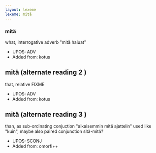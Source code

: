 ```yaml
---
layout: lexeme
lexeme: mitä
---
```


###  mitä

what, interrogative adverb "mitä haluat"
* UPOS:  ADV
* Added from:  kotus


## mitä (alternate reading 2 )

that, relative FIXME
* UPOS:  ADV
* Added from:  kotus


## mitä (alternate reading 3 )

than, as sub-ordinating conjuction "aikaisemmin mitä ajattelin" used like "kuin", maybe also paired conjunction sitä-mitä?
* UPOS:  SCONJ
* Added from:  omorfi++

